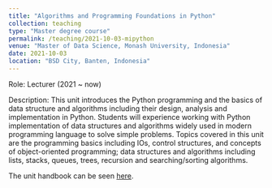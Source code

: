 ```yaml
---
title: "Algorithms and Programming Foundations in Python"
collection: teaching
type: "Master degree course"
permalink: /teaching/2021-10-03-mipython
venue: "Master of Data Science, Monash University, Indonesia"
date: 2021-10-03
location: "BSD City, Banten, Indonesia"
---
```


Role: Lecturer (2021 ~ now)

Description: This unit introduces the Python programming and the basics of data structure and algorithms including their design, analysis and implementation in Python. Students will experience working with Python implementation of data structures and algorithms widely used in modern programming language to solve simple problems. Topics covered in this unit are the programming basics including IOs, control structures, and concepts of object-oriented programming; data structures and algorithms including lists, stacks, queues, trees, recursion and searching/sorting algorithms. 

The unit handbook can be seen [here](https://handbook.monash.edu/2021/units/ITI9136).
